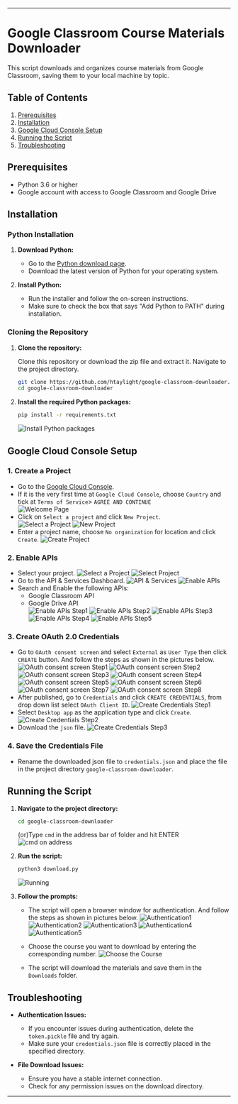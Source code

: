 
---

# Google Classroom Course Materials Downloader

This script downloads and organizes course materials from Google Classroom, saving them to your local machine by topic.

## Table of Contents

1. [Prerequisites](#prerequisites)
2. [Installation](#installation)
3. [Google Cloud Console Setup](#google-cloud-console-setup)
4. [Running the Script](#running-the-script)
5. [Troubleshooting](#troubleshooting)

## Prerequisites

- Python 3.6 or higher
- Google account with access to Google Classroom and Google Drive

## Installation

### Python Installation

1. **Download Python:**
   - Go to the [Python download page](https://www.python.org/downloads/).
   - Download the latest version of Python for your operating system.

2. **Install Python:**
   - Run the installer and follow the on-screen instructions.
   - Make sure to check the box that says "Add Python to PATH" during installation.

### Cloning the Repository

1. **Clone the repository:**
    
    Clone this repository or download the zip file and extract it. Navigate to the project directory.

   ```sh
   git clone https://github.com/htaylight/google-classroom-downloader.git
   cd google-classroom-downloader
   ```

2. **Install the required Python packages:**
   ```sh
   pip install -r requirements.txt
   ```
   ![Install Python packages](Screenshots/26.png)
    

## Google Cloud Console Setup

### 1. Create a Project
- Go to the [Google Cloud Console](https://console.cloud.google.com/).
- If it is the very first time at `Google Cloud Console`, choose `Country` and tick at `Terms of Service`> `AGREE AND CONTINUE`  
  ![Welcome Page](Screenshots/1.png)
- Click on `Select a project` and click `New Project`.  
  ![Select a Project](Screenshots/2.png)
  ![New Project](Screenshots/3.png)
- Enter a project name, choose `No organization` for location and click `Create`.
  ![Create Project](Screenshots/4.png)
### 2. Enable APIs
- Select your project.
  ![Select a Project](Screenshots/5.png)
  ![Select Project](Screenshots/6.png)
- Go to the API & Services Dashboard.
  ![API & Services](Screenshots/7.png) 
  ![Enable APIs](Screenshots/8.png)
- Search and Enable the following APIs:
  - Google Classroom API
  - Google Drive API  
  ![Enable APIs Step1](Screenshots/9.png)
  ![Enable APIs Step2](Screenshots/10.png)
  ![Enable APIs Step3](Screenshots/11.png)
  ![Enable APIs Step4](Screenshots/12.png)
  ![Enable APIs Step5](Screenshots/13.png)

### 3. Create OAuth 2.0 Credentials
- Go to `OAuth consent screen` and select `External` as `User Type` then click `CREATE` button. 
  And follow the steps as shown in the pictures below.
  ![OAuth consent screen Step1](Screenshots/14.png)
  ![OAuth consent screen Step2](Screenshots/15.png)
  ![OAuth consent screen Step3](Screenshots/16.png)
  ![OAuth consent screen Step4](Screenshots/17.png)
  ![OAuth consent screen Step5](Screenshots/18.png)
  ![OAuth consent screen Step6](Screenshots/19.png)
  ![OAuth consent screen Step7](Screenshots/20.png)
  ![OAuth consent screen Step8](Screenshots/21.png)
- After published, go to `Credentials` and click `CREATE CREDENTIALS`, from drop down list select `OAuth Client ID`. 
  ![Create Credentials Step1](Screenshots/22.png)
- Select `Desktop app` as the application type and click `Create`.
  ![Create Credentials Step2](Screenshots/23.png)
- Download the `json` file.
  ![Create Credentials Step3](Screenshots/24.png)

### 4. Save the Credentials File
- Rename the downloaded json file to `credentials.json` and place the file in the project directory `google-classroom-downloader`.

## Running the Script

1. **Navigate to the project directory:**

   ```sh
   cd google-classroom-downloader
   ```
   
   (or)Type `cmd` in the address bar of folder and hit ENTER
   ![cmd on address ](Screenshots/25.png)

2. **Run the script:**

   ```sh
   python3 download.py
   ```
   ![Running](Screenshots/27.png)

3. **Follow the prompts:**
   - The script will open a browser window for authentication. And follow the steps as shown in pictures below.
     ![Authentication1](Screenshots/28.png)
     ![Authentication2](Screenshots/29.png)
     ![Authentication3](Screenshots/30.png)
     ![Authentication4](Screenshots/31.png)
     ![Authentication5](Screenshots/32.png)


   - Choose the course you want to download by entering the corresponding number.
     ![Choose the Course](Screenshots/34.png)

   - The script will download the materials and save them in the `Downloads` folder.

## Troubleshooting

- **Authentication Issues:**
  - If you encounter issues during authentication, delete the `token.pickle` file and try again.
  - Make sure your `credentials.json` file is correctly placed in the specified directory.

- **File Download Issues:**
  - Ensure you have a stable internet connection.
  - Check for any permission issues on the download directory.

---
